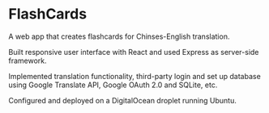# FlashCards

A web app that creates flashcards for Chinses-English translation.
 
Built responsive user interface with React and used Express as server-side framework.

Implemented translation functionality, third-party login and set up database using Google Translate API, Google OAuth 2.0 and SQLite, etc.

Configured and deployed on a DigitalOcean droplet running Ubuntu.
